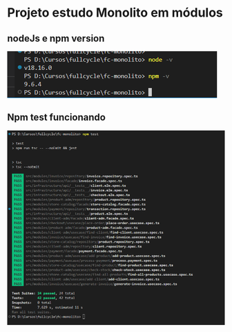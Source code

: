 # Projeto estudo Monolito em módulos

## nodeJs e npm version
![](./evidencia1.png)

## Npm test funcionando

![](./evidencia2.png)
